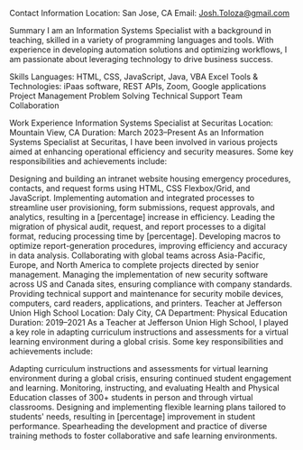 Contact Information
Location: San Jose, CA
Email: Josh.Toloza@gmail.com

Summary
I am an Information Systems Specialist with a background in teaching, skilled in a variety of programming languages and tools. With experience in developing automation solutions and optimizing workflows, I am passionate about leveraging technology to drive business success.

Skills
Languages: HTML, CSS, JavaScript, Java, VBA Excel
Tools & Technologies: iPaas software, REST APIs, Zoom, Google applications
Project Management
Problem Solving
Technical Support
Team Collaboration

Work Experience
Information Systems Specialist at Securitas
Location: Mountain View, CA
Duration: March 2023–Present
As an Information Systems Specialist at Securitas, I have been involved in various projects aimed at enhancing operational efficiency and security measures. Some key responsibilities and achievements include:

Designing and building an intranet website housing emergency procedures, contacts, and request forms using HTML, CSS Flexbox/Grid, and JavaScript.
Implementing automation and integrated processes to streamline user provisioning, form submissions, request approvals, and analytics, resulting in a [percentage] increase in efficiency.
Leading the migration of physical audit, request, and report processes to a digital format, reducing processing time by [percentage].
Developing macros to optimize report-generation procedures, improving efficiency and accuracy in data analysis.
Collaborating with global teams across Asia-Pacific, Europe, and North America to complete projects directed by senior management.
Managing the implementation of new security software across US and Canada sites, ensuring compliance with company standards.
Providing technical support and maintenance for security mobile devices, computers, card readers, applications, and printers.
Teacher at Jefferson Union High School
Location: Daly City, CA
Department: Physical Education
Duration: 2019–2021
As a Teacher at Jefferson Union High School, I played a key role in adapting curriculum instructions and assessments for a virtual learning environment during a global crisis. Some key responsibilities and achievements include:

Adapting curriculum instructions and assessments for virtual learning environment during a global crisis, ensuring continued student engagement and learning.
Monitoring, instructing, and evaluating Health and Physical Education classes of 300+ students in person and through virtual classrooms.
Designing and implementing flexible learning plans tailored to students' needs, resulting in [percentage] improvement in student performance.
Spearheading the development and practice of diverse training methods to foster collaborative and safe learning environments.
